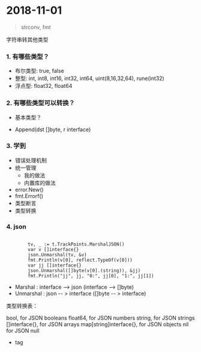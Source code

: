 # 2018-11-01

> strconv, fmt


字符串转其他类型


### 1. 有哪些类型？

- 布尔类型: true, false
- 整型: int, int8, int16, int32, int64, uint(8,16,32,64), rune(int32)
- 浮点型: float32, float64




### 2. 有哪些类型可以转换？

- 基本类型？


- Append(dst []byte, r interface)





### 3. 学到

- 错误处理机制
- 统一管理
	- 我的做法
	- 内置库的做法
- error.New()
- fmt.Errorf()
- 类型断言
- 类型转换



### 4. json


```

		tv, _ := t.TrackPoints.MarshalJSON()
		var v []interface{}
		json.Unmarshal(tv, &v)
		fmt.Println(v[0], reflect.TypeOf(v[0]))
		var jj []interface{}
		json.Unmarshal([]byte(v[0].(string)), &jj)
		fmt.Println("jj", jj, "0:", jj[0], "1:", jj[1])
```



- Marshal : interface --> json   (interface --> []byte)
- Unmarshal : json -- > interface ([]byte -- > interface)

类型转换表：

bool, for JSON booleans
float64, for JSON numbers
string, for JSON strings
[]interface{}, for JSON arrays
map[string]interface{}, for JSON objects
nil for JSON null





- tag
